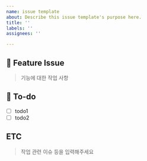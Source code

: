 ```yaml
---
name: issue template
about: Describe this issue template's purpose here.
title: ''
labels: ''
assignees: ''

---
```


## 📌 Feature Issue
> 기능에 대한 작업 사항

## 📝 To-do
- [ ] todo1
- [ ] todo2

## ETC
> 작업 관련 이슈 등을 입력해주세요
